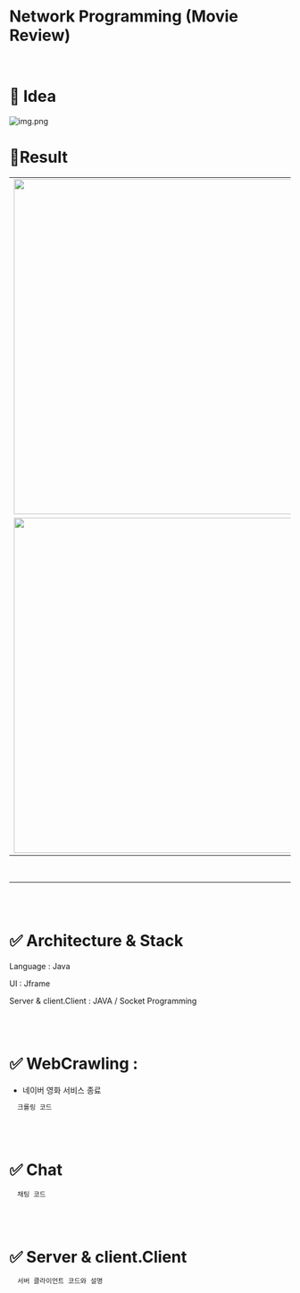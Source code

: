 # Network Programming (Movie Review)

<br>

# 💭 Idea
![img.png](image_readme/idea.png)


# 🎸Result

|  |  |
| --- | --- |
| <img width="600" src="https://github.com/l2yujw/USW_NetworkProject/assets/49338509/12b71c6f-6300-40be-9f63-b195421e39fc"> | <img width="600" src="https://github.com/l2yujw/USW_NetworkProject/assets/49338509/31ce4daa-8cd2-4368-9ab1-c352d2fab651"> |
| <img width="600" src="https://github.com/l2yujw/USW_NetworkProject/assets/49338509/4746ee1f-d53e-449c-b6c5-fa2766545696"> | <img width="600" src="https://github.com/l2yujw/USW_NetworkProject/assets/49338509/8d717a9e-684b-4dc6-a74e-8512cea478d1"> |

<br>

---

<br><br>

# ✅ Architecture & Stack

Language : Java

UI : Jframe

Server & client.Client : JAVA / Socket Programming

<br><br>

# ✅ WebCrawling : 
  - 네이버 영화 서비스 종료

  ```java
    크롤링 코드
  ```

<br><br>

# ✅ Chat

  ```java
    채팅 코드
  ```

<br><br>

# ✅ Server & client.Client

  ```java
    서버 클라이언트 코드와 설명
  ```
